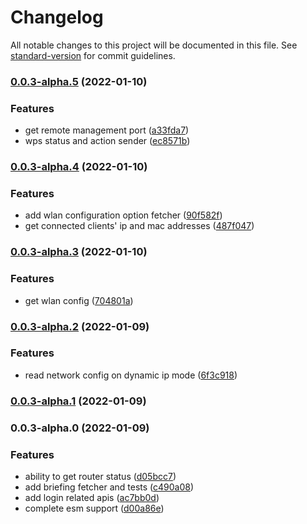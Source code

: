# Changelog

All notable changes to this project will be documented in this file. See [standard-version](https://github.com/conventional-changelog/standard-version) for commit guidelines.

### [0.0.3-alpha.5](https://github.com/seia-soto/iniptime/compare/v0.0.3-alpha.4...v0.0.3-alpha.5) (2022-01-10)


### Features

* get remote management port ([a33fda7](https://github.com/seia-soto/iniptime/commit/a33fda7077fe79e82c5e93fea52e06978185c01a))
* wps status and action sender ([ec8571b](https://github.com/seia-soto/iniptime/commit/ec8571b4efa78e5ff630de529aa494d937262e9d))

### [0.0.3-alpha.4](https://github.com/seia-soto/iniptime/compare/v0.0.3-alpha.3...v0.0.3-alpha.4) (2022-01-10)


### Features

* add wlan configuration option fetcher ([90f582f](https://github.com/seia-soto/iniptime/commit/90f582ff9d96961199c4410dddf86aaacb79f493))
* get connected clients' ip and mac addresses ([487f047](https://github.com/seia-soto/iniptime/commit/487f047fd26b712acd5cf441c13f56318de8a425))

### [0.0.3-alpha.3](https://github.com/seia-soto/iniptime/compare/v0.0.3-alpha.2...v0.0.3-alpha.3) (2022-01-10)


### Features

* get wlan config ([704801a](https://github.com/seia-soto/iniptime/commit/704801a311a067c304df7e04dd49093370745a81))

### [0.0.3-alpha.2](https://github.com/seia-soto/iniptime/compare/v0.0.3-alpha.1...v0.0.3-alpha.2) (2022-01-09)


### Features

* read network config on dynamic ip mode ([6f3c918](https://github.com/seia-soto/iniptime/commit/6f3c918a316af57112ddbb484bf72ea4cfef60f3))

### [0.0.3-alpha.1](https://github.com/seia-soto/iniptime/compare/v0.0.3-alpha.0...v0.0.3-alpha.1) (2022-01-09)

### 0.0.3-alpha.0 (2022-01-09)


### Features

* ability to get router status ([d05bcc7](https://github.com/seia-soto/iniptime/commit/d05bcc79a63e1670f7084251501275bcaadd0f1d))
* add briefing fetcher and tests ([c490a08](https://github.com/seia-soto/iniptime/commit/c490a08346a33f08545821649925791f75f7ec22))
* add login related apis ([ac7bb0d](https://github.com/seia-soto/iniptime/commit/ac7bb0d621c43d7d4a76f7fea78a78d93617761b))
* complete esm support ([d00a86e](https://github.com/seia-soto/iniptime/commit/d00a86e654ddb0166d7d720130dc0c81a087d0d0))
